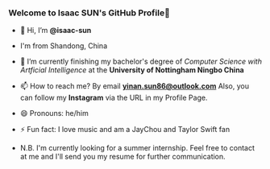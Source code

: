 ### Welcome to Isaac SUN's GitHub Profile👏 ###

- 👋 Hi, I’m **@isaac-sun**
- I'm from Shandong, China
- 🌱 I’m currently finishing my bachelor's degree of *Computer Science with Artficial Intelligence* at the **University of Nottingham Ningbo China**
- 📫 How to reach me? By email **yinan.sun86@outlook.com** Also, you can follow my **Instagram** via the URL in my Profile Page.
- 😄 Pronouns: he/him
- ⚡ Fun fact: I love music and am a JayChou and Taylor Swift fan

- N.B. I'm currently looking for a summer internship. Feel free to contact at me and I'll send you my resume for further communication.

<!---
isaac-sun/isaac-sun is a ✨ special ✨ repository because its `README.md` (this file) appears on your GitHub profile.
You can click the Preview link to take a look at your changes.
--->
